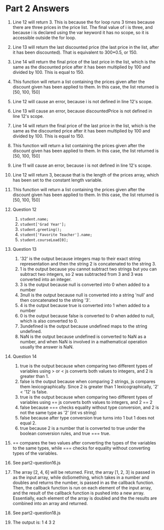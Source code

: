 # Part 2 Answers

1. Line 12 will return 3. This is because the for loop runs 3 times because there are three prices in the price list. The final value of i is three, and because i is declared using the var keyword it has no scope, so it is accessible outside the for loop.

2. Line 13 will return the last discounted price (the last price in the list, after it has been discounted). That is equivalent to 300*0.5, or 150.

3. Line 14 will return the final price of the last price in the list, which is the same as the discounted price after it has been multiplied by 100 and divided by 100. This is equal to 150.

4. This function will return a list containing the prices given after the discount given has been applied to them. In this case, the list returned is [50, 100, 150]

5. Line 12 will cause an error, because i is not defined in line 12's scope. 

6. Line 13 will cause an error, because discountedPrice is not defined in line 12's scope. 

7. Line 14 will return the final price of the last price in the list, which is the same as the discounted price after it has been multiplied by 100 and divided by 100. This is equal to 150.

8. This function will return a list containing the prices given after the discount given has been applied to them. In this case, the list returned is [50, 100, 150]

9. Line 11 will cause an error, because i is not defined in line 12's scope. 

10. Line 12 will return 3, because that is the length of the prices array, which has been set to the constant length variable. 

11. This function will return a list containing the prices given after the discount given has been applied to them. In this case, the list returned is [50, 100, 150]

12. Question 12
    1.  `student.name;`
    2.  `student['Grad Year'];`
    3.  `student.greeting();`
    4.  `student['Favorite Teacher'].name;`
    5.  `student.courseLoad[0];`

13. Question 13
    1. '32' is the output because integers map to their exact string representation and then the string 2 is concatenated to the string 3.
    2. 1 is the output because you cannot subtract two strings but you can subtract two integers, so 2 was subtracted from 3 and 3 was converted into an integer.
    3. 3 is the output because null is converted into 0 when added to a number
    4. 3null is the output because null is converted into a string 'null' and then concatenated to the string '3'.
    5. 4 is the output because true is converted into 1 when added to a number
    6. 0 is the output because false is converted to 0 when added to null, which is also converted to 0.
    7. 3undefined is the output because undefined maps to the string undefined.
    8. NaN is the output because undefined is converted to NaN as a number, and when NaN is involved in a mathematical operation usually the answer is NaN.

14. Question 14
    1. true is the output because when comparing two different types of variables using > or < js converts both values to integers, and 2 is greater than 1.
    2. false is the output because when comparing 2 strings, js compares them lexicographically. Since 2 is greater than 1 lexicographically, '2' < '12' is false.
    3. true is the output because when comparing two different types of variables using == js converts both values to integers, and 2 == 2
    4. false because === checks equality without type conversion, and 2 is not the same type as '2' (int vs string)
    5. false because after type conversion true turns into 1 but 1 does not equal 2.
    6. true because 2 is a number that is converted to true under the boolean conversion rules, and true === true.
15. == compares the two values after converting the types of the variables to the same types, while === checks for equality without converting types of the variables.

16. See part2-question16.js


17. The array [2, 4, 6] will be returned. First, the array [1, 2, 3] is passed in as the input array, while doSomething, which takes in a number and doubles and returns the number, is passed in as the callback function. Then, the callback function is run on each element of the input array, and the result of the callback function is pushed into a new array. Essentially, each element of the array is doubled and the the results are combined into an array and returned.

18. See part2-question18.js

19. The output is: 1 4 3 2